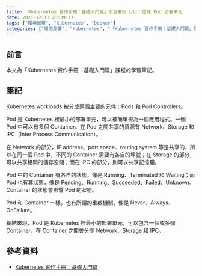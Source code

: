 ```yaml
---
title: 「Kubernetes 實作手冊：基礎入門篇」學習筆記（八）：認識 Pod 部署單元
date: 2021-12-13 23:39:17
tags: ["環境部署", "Kubernetes", "Docker"]
categories: ["環境部署", "Kubernetes", "「Kubernetes 實作手冊：基礎入門篇」學習筆記"]
---
```


## 前言

本文為「Kubernetes 實作手冊：基礎入門篇」課程的學習筆記。

## 筆記

Kubernetes workloads 被分成兩個主要的元件：Pods 和 Pod Controllers。

Pod 是 Kubernetes 裡最小的部署單元，可以被簡單視為一個應用程式。一個 Pod 中可以有多個 Container。在 Pod 之間共享的資源有 Network、Storage 和 IPC（Inter Process Communication）。

在 Network 的部分，IP address、port space、routing system 等是共享的，所以在同一個 Pod 中，不同的 Container 需要有各自的埠號；在 Storage 的部分，可以共享相同的儲存空間；而在 IPC 的部分，則可以共享記憶體。

Pod 中的 Container 有各自的狀態，像是 Running、Terminated 和 Waiting；而 Pod 也有其狀態，像是 Pending、Running、Succeeded、Failed、Unknown。Container 的狀態會影響 Pod 的狀態。

Pod 和 Container 一樣，也有所謂的重啟機制，像是 Never、Always、OnFailure。

總結來說，Pod 是 Kubernetes 裡最小的部署單元，可以包含一個或多個 Container，在 Container 之間會分享 Network、Storage 和 IPC。

## 參考資料

- [Kubernetes 實作手冊：基礎入門篇](https://hiskio.com/courses/349/about)
